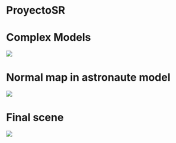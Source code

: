 # ProyectoSR

# Complex Models

![](photoshoot/escena_001.jpeg)

# Normal map in astronaute model

![](photoshoot/astro_with_normal_map.jpeg)

# Final scene

![](photoshoot/escena_final.jpeg)
